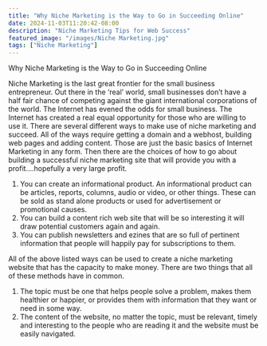 ```yaml
---
title: "Why Niche Marketing is the Way to Go in Succeeding Online"
date: 2024-11-03T11:20:42-08:00
description: "Niche Marketing Tips for Web Success"
featured_image: "/images/Niche Marketing.jpg"
tags: ["Niche Marketing"]
---
```


Why Niche Marketing is the Way to Go in Succeeding Online

Niche Marketing is the last great frontier for the small business entrepreneur. Out there in the ‘real’ world, small businesses don’t have a half fair chance of competing against the giant international corporations of the world. The Internet has evened the odds for small business. The Internet has created a real equal opportunity for those who are willing to use it. There are several different ways to make use of niche marketing and succeed. All of the ways require getting a domain and a webhost, building web pages and adding content. Those are just the basic basics of Internet Marketing in any form. Then there are the choices of how to go about building a successful niche marketing site that will provide you with a profit….hopefully a very large profit. 

1.	You can create an informational product. An informational product can be articles, reports, columns, audio or video, or other things. These can be sold as stand alone products or used for advertisement or promotional causes. 
2.	You can build a content rich web site that will be so interesting it will draw potential customers again and again. 
3.	You can publish newsletters and ezines that are so full of pertinent information that people will happily pay for subscriptions to them. 

All of the above listed ways can be used to create a niche marketing website that has the capacity to make money. There are two things that all of these methods have in common.

1.	The topic must be one that helps people solve a problem, makes them healthier or happier, or provides them with information that they want or need in some way. 
2.	The content of the website, no matter the topic, must be relevant, timely and interesting to the people who are reading it and the website must be easily navigated. 



